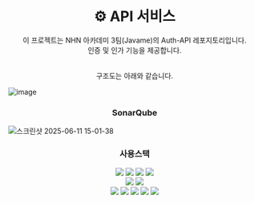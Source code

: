 <h1 align="center">⚙️ API 서비스</h1>
<div align="center">
이 프로젝트는 NHN 아카데미 3팀(Javame)의 Auth-API 레포지토리입니다.</br>
인증 및 인가 기능을 제공합니다. 
</br>
</br>
  
구조도는 아래와 같습니다.
</div>


![image](https://github.com/user-attachments/assets/65048c0d-dea8-4c6e-85ce-6476288b4956)


<h3 align="center" tabindex="-1" class="heading-element" dir="auto">SonarQube</h3>


![스크린샷 2025-06-11 15-01-38](https://github.com/user-attachments/assets/0bfc62c0-ba0c-4cad-8031-34b75f5bef03)


<div align="center">
<h3 tabindex="-1" class="heading-element" dir="auto">사용스택</h3>
<div>
  <img src="https://img.shields.io/badge/java-007396?style=for-the-badge&logo=OpenJDK&logoColor=white">
  <img src="https://img.shields.io/badge/spring-%236DB33F.svg?style=for-the-badge&logo=spring&logoColor=white">
  <img src="https://img.shields.io/badge/springboot-6DB33F?style=for-the-badge&logo=springboot&logoColor=white">
  <img src="https://img.shields.io/badge/Spring%20Security-6DB33F?style=for-the-badge&logo=springsecurity&logoColor=white">
</div>

<div>
  <img src="https://img.shields.io/badge/Hibernate-59666C?style=for-the-badge&logo=Hibernate&logoColor=white">
  <img src="https://img.shields.io/badge/Redis-DC382D?style=for-the-badge&logo=Redis&logoColor=white"> 
</div>

<div>
  <img src="https://img.shields.io/badge/github-%23121011.svg?style=for-the-badge&logo=github&logoColor=white">
  <img src="https://img.shields.io/badge/git-F05032?style=for-the-badge&logo=git&logoColor=white">
  <img src="https://img.shields.io/badge/GitHub Actions-2088FF?style=for-the-badge&logo=githubActions&logoColor=white">
  <img src="https://img.shields.io/badge/docker-%230db7ed.svg?style=for-the-badge&logo=docker&logoColor=white">
  <img src="https://img.shields.io/badge/Linux-FCC624?style=for-the-badge&logo=linux&logoColor=black">
</div>


